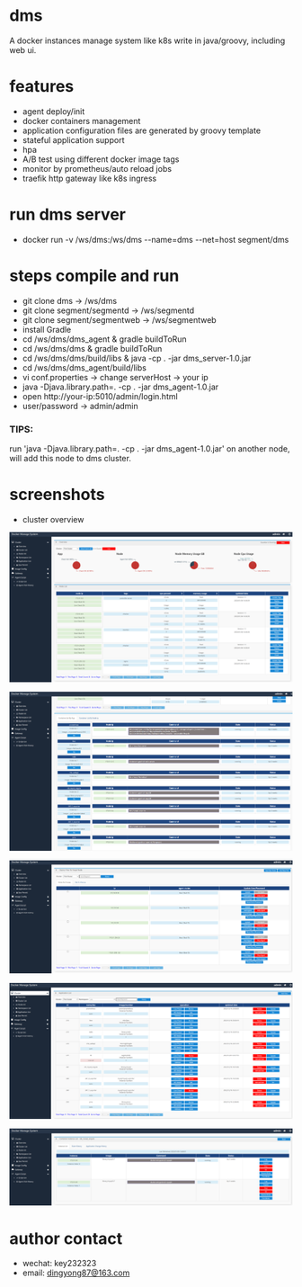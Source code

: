 # dms
A docker instances manage system like k8s write in java/groovy, including web ui.

# features

- agent deploy/init
- docker containers management
- application configuration files are generated by groovy template
- stateful application support
- hpa
- A/B test using different docker image tags
- monitor by prometheus/auto reload jobs
- traefik http gateway like k8s ingress

# run dms server

- docker run -v /ws/dms:/ws/dms --name=dms --net=host segment/dms

# steps compile and run

- git clone dms -> /ws/dms
- git clone segment/segmentd -> /ws/segmentd
- git clone segment/segmentweb -> /ws/segmentweb
- install Gradle
- cd /ws/dms/dms_agent & gradle buildToRun
- cd /ws/dms/dms & gradle buildToRun
- cd /ws/dms/dms/build/libs & java -cp . -jar dms_server-1.0.jar
- cd /ws/dms/dms_agent/build/libs
- vi conf.properties -> change serverHost -> your ip
- java -Djava.library.path=. -cp . -jar dms_agent-1.0.jar
- open http://your-ip:5010/admin/login.html
- user/password -> admin/admin

### TIPS:
run 'java -Djava.library.path=. -cp . -jar dms_agent-1.0.jar' on another node, will add this node to dms cluster.


# screenshots

- cluster overview


![cluster overview](./pic/cluster_overview.PNG)

![cluster container overview](./pic/cluster_container_overview.PNG)

![node init deploy](./pic/node_init_deploy.PNG)

![application list](./pic/application_list.PNG)

![application one](./pic/application_one.PNG)

# author contact

- wechat: key232323
- email: dingyong87@163.com